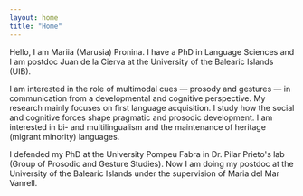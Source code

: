 ```yaml
---
layout: home
title: "Home"
---
```


Hello, I am Mariia (Marusia) Pronina. I have a PhD in Language Sciences and I am postdoc Juan de la Cierva at the University of the Balearic Islands (UIB).

I am interested in the role of multimodal cues — prosody and gestures — in communication from a developmental and cognitive perspective. My research mainly focuses on first language acquisition. I study how the social and cognitive forces shape pragmatic and prosodic development. I am interested in bi- and multilingualism and the maintenance of heritage (migrant minority) languages.

I defended my PhD at the University Pompeu Fabra in Dr. Pilar Prieto's lab (Group of Prosodic and Gesture Studies). Now I am doing my postdoc at the University of the Balearic Islands under the supervision of Maria del Mar Vanrell.
